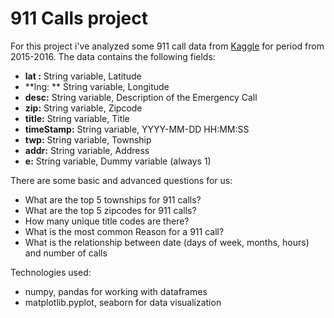 # 911 Calls project
For this project i've analyzed some 911 call data from [Kaggle](https://www.kaggle.com/datasets/mchirico/montcoalert) for period from 2015-2016. The data contains the following fields:

- **lat :** String variable, Latitude
- **lng: ** String variable, Longitude
- **desc:** String variable, Description of the Emergency Call
- **zip:** String variable, Zipcode
- **title:** String variable, Title
- **timeStamp:** String variable, YYYY-MM-DD HH:MM:SS
- **twp:** String variable, Township
- **addr:** String variable, Address
- **e:** String variable, Dummy variable (always 1)

There are some basic and advanced questions for us:

- What are the top 5 townships for 911 calls?
- What are the top 5 zipcodes for 911 calls?
- How many unique title codes are there?
- What is the most common Reason for a 911 call?
- What is the relationship between date (days of week, months, hours) and number of calls

Technologies used:
- numpy, pandas for working with dataframes
- matplotlib.pyplot, seaborn for data visualization
